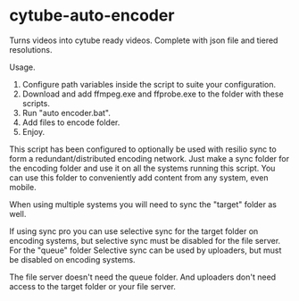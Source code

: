 # cytube-auto-encoder
Turns videos into cytube ready videos. Complete with json file and tiered resolutions.


Usage.
1. Configure path variables inside the script to suite your configuration.
2. Download and add ffmpeg.exe and ffprobe.exe to the folder with these scripts.
3. Run "auto encoder.bat".
4. Add files to encode folder.
5. Enjoy.


This script has been configured to optionally be used with resilio sync to form a redundant/distributed encoding network.
Just make a sync folder for the encoding folder and use it on all the systems running this script. You can use this folder to conveniently add content from any system, even mobile.

When using multiple systems you will need to sync the "target" folder as well.

If using sync pro you can use selective sync for the target folder on encoding systems, but selective sync must be disabled for the file server.
For the "queue" folder Selective sync can be used by uploaders, but must be disabled on encoding systems.

The file server doesn't need the queue folder. And uploaders don't need access to the target folder or your file server.
